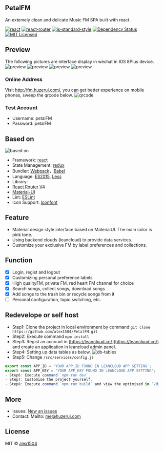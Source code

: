 ## PetalFM
An extemely clean and delicate Music FM SPA built with react.

[![react](https://img.shields.io/badge/react-v16.2.0-blue.svg?longCache=true)](https://facebook.github.io/react/)
[![react-router](https://img.shields.io/badge/react--router-v4.2.2-blue.svg?longCache=true)](https://reacttraining.com/react-router/)
[![js-standard-style](https://img.shields.io/badge/code%20style-standard-brightgreen.svg?style=flat)](http://standardjs.com/)
[![Dependency Status](https://david-dm.org/alex1504/PetalFM/status.svg)](https://david-dm.org/alex1504/PetalFM)
[![MIT Licensed](https://img.shields.io/badge/License-MIT-blue.svg?style=flat)](https://opensource.org/licenses/MIT)

## Preview
The following pictures are interface display in wechat in IOS 8Plus device.
![preview](https://github.com/alex1504/PetalFM/raw/master/media/preview_1.jpg)
![preview](https://github.com/alex1504/PetalFM/raw/master/media/preview_2.jpg)
![preview](https://github.com/alex1504/PetalFM/raw/master/media/preview_3.jpg)
![preview](https://github.com/alex1504/PetalFM/raw/master/media/preview_4.jpg)

### Online Address
Visit http://fm.huzerui.com/, you can get better experience on mobile phones, sweep the qrcode below.
![qrcode](https://github.com/alex1504/PetalFM/raw/master/media/qrcode.png)

### Test Account
- Username: petalFM
- Password: petalFM

## Based on
![based on](https://github.com/alex1504/PetalFM/raw/master/media/main-based-on.png)

-  Framework: [react](https://facebook.github.io/react/)
-  State Management: [redux](https://redux.js.org/)
-  Bundler: [Webpack](http://webpack.github.io/docs/)，[Babel](https://babeljs.io)
-  Language: [ES2015](https://babeljs.io/docs/learn-es2015/), [Less](http://lesscss.org/)
-  Library:
  - [React Router V4](https://reacttraining.com/react-router/)
  - [Material-UI](https://material-ui-next.com/)
- Lint: [ESLint](http://eslint.org/)
- Icon Support: [Iconfont](http://www.iconfont.cn)

## Feature
* Material design style interface based on MaterialUI. The main color is pink tone.
* Using backend clouds (leancloud) to provide data services.
* Customize your exclusive FM by label preferences and collections.

## Function

- [x] Login, regist and logout
- [x] Customizing personal preference labels
- [x] High qualityFM, private FM, red heart FM channel for choice
- [x] Search songs, collect songs, download songs
- [x] Add songs to the trash bin or recycle songs from it
- [ ] Personal configuration, topic switching, etc.

## Redevelope or self host
- Step1: Clone the project in local environment by command `git clone https://github.com/alex1504/PetalFM.git`
- Step2: Execute command `npm install`
- Step3: Regist an account in [https://leancloud.cn/](https://leancloud.cn/) and create an application in leancloud admin panel.
- Step4: Setting up data tables as below.
![db-tables](https://github.com/alex1504/PetalFM/raw/master/media/react-fm-db-table.png)
- Step5: Change `/src/services/config.js`
```javascript
export const APP_ID = 'YOUR APP_ID FOUND IN LEANCLOUD APP SETTING';
export const APP_KEY = 'YOUR APP_KEY FOUND IN LEANCLOUD APP SETTING';
- Step6: Execute command `npm run dev`
- Step7: Customise the project yourself.
- Step8: Execute command `npm run build` and view the optimised in `/dist/` folder.
```

## More
- Issues: [New an issues](https://github.com/alex1504/PetalFM/issues/new)
- Contact: Mailto: <a href="mailto:me@huzerui.com">me@huzerui.com</a>

## License
MIT © [alex1504](https://github.com/alex1504)
